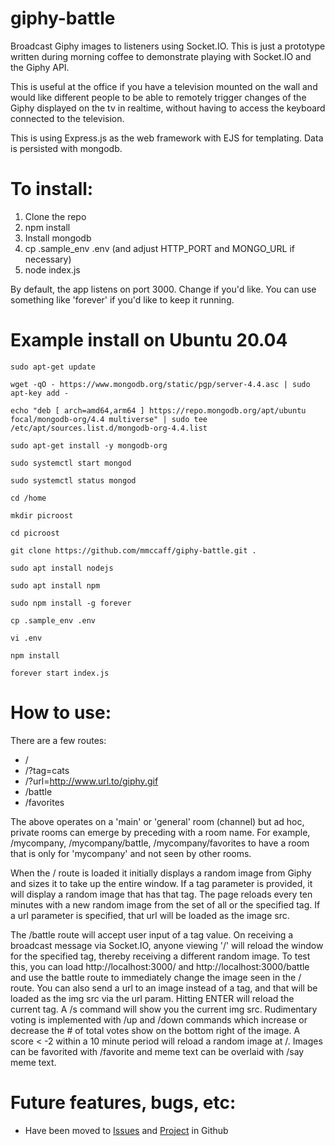 # giphy-battle
Broadcast Giphy images to listeners using Socket.IO. This is just a prototype written during morning coffee to demonstrate
playing with Socket.IO and the Giphy API. 

This is useful at the office if you have a television mounted on the wall and would like different people to be able
to remotely trigger changes of the Giphy displayed on the tv in realtime, without having to access the keyboard connected 
to the television. 

This is using Express.js as the web framework with EJS for templating. Data is persisted with mongodb.

# To install:
1. Clone the repo
2. npm install
3. Install mongodb
4. cp .sample_env .env (and adjust HTTP_PORT and MONGO_URL if necessary) 
5. node index.js

By default, the app listens on port 3000. Change if you'd like. 
You can use something like 'forever' if you'd like to keep it running.

# Example install on Ubuntu 20.04
```
sudo apt-get update
 
wget -qO - https://www.mongodb.org/static/pgp/server-4.4.asc | sudo apt-key add -

echo "deb [ arch=amd64,arm64 ] https://repo.mongodb.org/apt/ubuntu focal/mongodb-org/4.4 multiverse" | sudo tee /etc/apt/sources.list.d/mongodb-org-4.4.list

sudo apt-get install -y mongodb-org

sudo systemctl start mongod

sudo systemctl status mongod

cd /home

mkdir picroost

cd picroost

git clone https://github.com/mmccaff/giphy-battle.git .

sudo apt install nodejs

sudo apt install npm

sudo npm install -g forever

cp .sample_env .env

vi .env

npm install

forever start index.js 
```

# How to use:
There are a few routes:
* /
* /?tag=cats
* /?url=http://www.url.to/giphy.gif
* /battle
* /favorites

The above operates on a 'main' or 'general' room (channel) but ad hoc, private rooms can emerge by preceding with a room name. For example,
/mycompany, /mycompany/battle, /mycompany/favorites to have a room that is only for 'mycompany' and not seen by other rooms.

When the / route is loaded it initially displays a random image from Giphy and sizes it to take up the entire window. If
a tag parameter is provided, it will display a random image that has that tag. The page reloads every ten minutes with a
new random image from the set of all or the specified tag. If a url parameter is specified, that url will be loaded as the
image src.

The /battle route will accept user input of a tag value. On receiving a broadcast message via
Socket.IO, anyone viewing '/' will reload the window for the specified tag, thereby receiving
a different random image. To test this, you can load http://localhost:3000/ and http://localhost:3000/battle and use the battle
route to immediately change the image seen in the / route. You can also send a url to an image instead of a tag, and that will be 
loaded as the img src via the url param. Hitting ENTER will reload the current tag. A /s command will show you the current img src.
Rudimentary voting is implemented with /up and /down commands which increase or decrease the # of total votes show on the bottom right of the image. 
A score < -2 within a 10 minute period will reload a random image at /. Images can be favorited with /favorite and meme text can be overlaid with
/say meme text.

# Future features, bugs, etc:
* Have been moved to [Issues](https://github.com/mmccaff/giphy-battle/issues) and [Project](https://github.com/mmccaff/giphy-battle/projects) in Github
